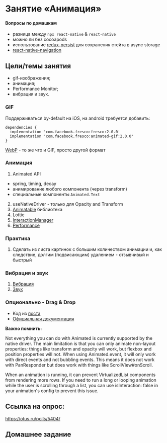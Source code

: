 # Занятие «Анимация»

#### Вопросы по домашкам

* разница между `npx react-native` & `react-native`
* можно ли без cocoapods 
* использование [redux-persist](https://github.com/rt2zz/redux-persist) для сохранения стейта в async storage
* [react-native-navigation](https://github.com/wix/react-native-navigation)

## Цели/темы занятия

 * gif-изображения;
 * анимация;
 * Performance Monitor;
 * вибрация и звук.


### GIF

Поддерживаться by-default на iOS, на android требуется добавить:
```
dependencies {
  implementation 'com.facebook.fresco:fresco:2.0.0'
  implementation 'com.facebook.fresco:animated-gif:2.0.0'
}
```

[WebP](https://en.wikipedia.org/wiki/WebP) -  то же что и GIF, просто другой формат 

### Анимация

1. Animated API
* spring, timing, decay
* анимирование любого компонента (через transform)
* специальные компоненты `Animated.Text`
2. useNativeDriver - только для Opacity and Transform
3. [Animatable](https://github.com/oblador/react-native-animatable) библиотека
4. Lottie
5. [InteractionManager](https://facebook.github.io/react-native/docs/interactionmanager)
6. [Performance](https://facebook.github.io/react-native/docs/performance)

### Практика

1. Сделать из листа картинок с большим количеством анимации и, как следствие, долгим (подвисающим) удалением - отзывчивый и быстрый

### Вибрация и звук

1. [Вибрация](https://facebook.github.io/react-native/docs/vibration)
2. [Звук](https://medium.com/@emmettharper/the-state-of-audio-libraries-in-react-native-7e542f57b3b4) 


### Опционально - Drag & Drop
* Код из [поста](https://blog.reactnativecoach.com/creating-draggable-component-with-react-native-132d30c27cb0)
* [Официальная документация](https://facebook.github.io/react-native/docs/panresponder)


**Важно помнить:**

Not everything you can do with Animated is currently supported by the native driver. The main limitation is that you can only animate non-layout properties: things like transform and opacity will work, but flexbox and position properties will not. When using Animated.event, it will only work with direct events and not bubbling events. This means it does not work with PanResponder but does work with things like ScrollView#onScroll.

When an animation is running, it can prevent VirtualizedList components from rendering more rows. If you need to run a long or looping animation while the user is scrolling through a list, you can use isInteraction: false in your animation's config to prevent this issue.


## Ссылка на опрос:
https://otus.ru/polls/5404/

## Домашнее задание
